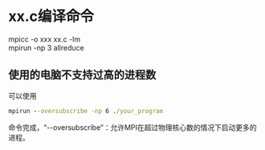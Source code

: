 # xx.c编译命令
mpicc -o xxx xx.c -lm                                         
mpirun -np 3 allreduce
## 使用的电脑不支持过高的进程数
可以使用
```cmd
mpirun --oversubscribe -np 6 ./your_program
```
命令完成，“--oversubscribe”：允许MPI在超过物理核心数的情况下启动更多的进程。